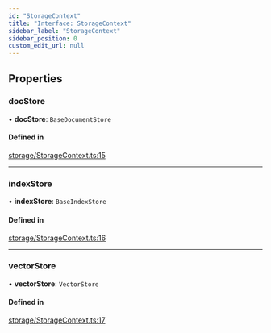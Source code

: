 ```yaml
---
id: "StorageContext"
title: "Interface: StorageContext"
sidebar_label: "StorageContext"
sidebar_position: 0
custom_edit_url: null
---
```


## Properties

### docStore

• **docStore**: `BaseDocumentStore`

#### Defined in

[storage/StorageContext.ts:15](https://github.com/run-llama/llamascript/blob/4649536/packages/core/src/storage/StorageContext.ts#L15)

___

### indexStore

• **indexStore**: `BaseIndexStore`

#### Defined in

[storage/StorageContext.ts:16](https://github.com/run-llama/llamascript/blob/4649536/packages/core/src/storage/StorageContext.ts#L16)

___

### vectorStore

• **vectorStore**: `VectorStore`

#### Defined in

[storage/StorageContext.ts:17](https://github.com/run-llama/llamascript/blob/4649536/packages/core/src/storage/StorageContext.ts#L17)
